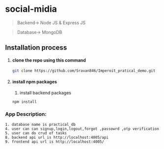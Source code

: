 # social-midia 

> Backend-> Node JS & Express JS

> Database-> MongoDB

## Installation process
1. #### clone the repo using this command
    ```bash
    git clone https://github.com/Sravan846/Imperoit_pratical_demo.git
    ```
2. #### install npm packages
    1. install backend packages
    ```bash
    npm install
    ```

### App Description:
    1. database name is practical_db
    4. user can can signup,login,logout,forgot ,passowrd ,otp verification
    5. user can do crud of tasks
    8. backend api url is http://localhost:4005/api
    9. frontend api url is http://localhost:4005/
